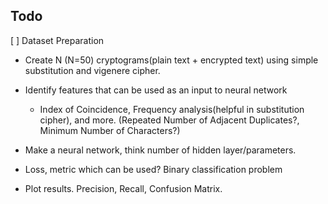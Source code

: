 ## Todo

[ ] Dataset Preparation
  * Create N (N=50) cryptograms(plain text + encrypted text) using simple substitution and vigenere cipher.
* Identify features that can be used as an input to neural network
  * Index of Coincidence, Frequency analysis(helpful in substitution cipher), and more. (Repeated Number of Adjacent Duplicates?, Minimum Number of Characters?)
* Make a neural network, think number of hidden layer/parameters.

* Loss, metric which can be used? Binary classification problem

* Plot results. Precision, Recall, Confusion Matrix.